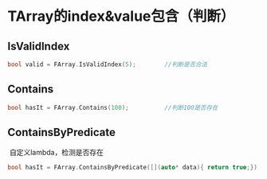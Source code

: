 # TArray的index&value包含（判断）

## IsValidIndex

```C++
bool valid = FArray.IsValidIndex(5);		//判断是否合法
```

## Contains

```C++
bool hasIt = FArray.Contains(100);			//判断100是否存在
```

## ContainsByPredicate

​	自定义lambda，检测是否存在

```C++
bool hasIt = FArray.ContainsByPredicate([](auto* data){ return true;});			
```

